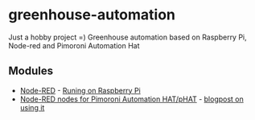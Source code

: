 # greenhouse-automation
Just a hobby project =) Greenhouse automation based on Raspberry Pi, Node-red and Pimoroni Automation Hat


## Modules
* [Node-RED](https://nodered.org/) - [Runing on Raspberry Pi](https://nodered.org/docs/getting-started/raspberrypi)
* [Node-RED nodes for Pimoroni Automation HAT/pHAT](https://github.com/shortbloke/node-red-contrib-automation-hat) - [blogpost on using it](https://www.martinrowan.co.uk/2018/09/node-red-support-for-pimoroni-automation-hat-phat/)
